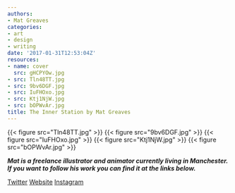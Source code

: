 ```yaml
---
authors:
- Mat Greaves
categories:
- art
- design
- writing
date: '2017-01-31T12:53:04Z'
resources:
- name: cover
  src: gHCPYOw.jpg
- src: Tln48TT.jpg
- src: 9bv6DGF.jpg
- src: IuFHOxo.jpg
- src: Ktj1NjW.jpg
- src: bOPWvAr.jpg
title: The Inner Station by Mat Greaves
---
```

{{< figure src="Tln48TT.jpg" >}}
{{< figure src="9bv6DGF.jpg" >}}
{{< figure src="IuFHOxo.jpg" >}}
{{< figure src="Ktj1NjW.jpg" >}}
{{< figure src="bOPWvAr.jpg" >}}

_**Mat is a freelance illustrator and animator currently living in Manchester. If you want to follow his work you can find it at the links below.**_

[Twitter](https://twitter.com/matgreaves "")
[Website](http://www.matgreaves.tumblr.com/ "")
[Instagram](https://www.instagram.com/mat_greaves/ "")